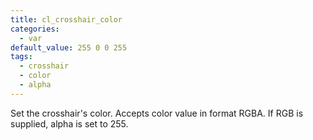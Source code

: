 ```yaml
---
title: cl_crosshair_color
categories:
  - var
default_value: 255 0 0 255
tags:
  - crosshair
  - color
  - alpha
---
```


Set the crosshair's color. Accepts color value in format RGBA. If RGB is supplied, alpha is set to 255.
